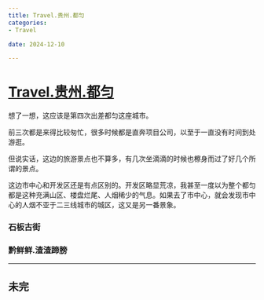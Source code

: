 ```yaml
---
title: Travel.贵州.都匀
categories:
- Travel

date: 2024-12-10

---
```


# [Travel.贵州.都匀](https://github.com/chinobing/chinobing.github.io/issues/19)

想了一想，这应该是第四次出差都匀这座城市。

前三次都是来得比较匆忙，很多时候都是直奔项目公司，以至于一直没有时间到处游逛。

但说实话，这边的旅游景点也不算多，有几次坐滴滴的时候也檫身而过了好几个所谓的景点。

这边市中心和开发区还是有点区别的。开发区略显荒凉，我甚至一度以为整个都匀都是这种充满山区、楼盘烂尾、人烟稀少的气息。如果去了市中心，就会发现市中心的人烟不亚于二三线城市的城区，这又是另一番景象。 

### 石板古街

### 黔鲜鲜.渣渣蹄膀

---
未完
---